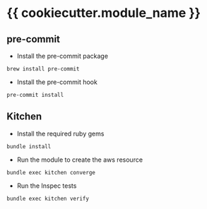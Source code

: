 # {{ cookiecutter.module_name }}

## pre-commit

* Install the pre-commit package

``` 
brew install pre-commit
```

* Install the pre-commit hook 

```
pre-commit install
```

## Kitchen

* Install the required ruby gems

```
bundle install
```
* Run the module to create the aws resource

```
bundle exec kitchen converge
```
* Run the Inspec tests

```
bundle exec kitchen verify
```

